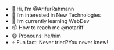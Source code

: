 - 👋 Hi, I’m @ArifurRahmann
- 👀 I’m interested in New Technologies 
- 🌱 I’m currently learning WebDev
- 📫 How to reach me @notariff
- 😄 Pronouns: he/him
- ⚡ Fun fact: Never tried?You never knew!

<!---
ArifurRahmann/ArifurRahmann is a ✨ special ✨ repository because its `README.md` (this file) appears on your GitHub profile.
You can click the Preview link to take a look at your changes.
--->
